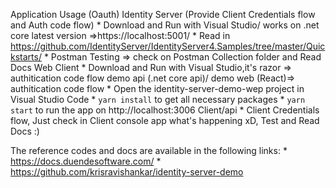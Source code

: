 Application Usage (Oauth) 
    Identity Server (Provide Client Credentials flow and Auth code flow)
        * Download and Run with Visual Studio/ works on .net core latest version =>https://localhost:5001/
        * Read in https://github.com/IdentityServer/IdentityServer4.Samples/tree/master/Quickstarts/
        * Postman Testing => check on Postman Collection folder and Read Docs
    Web Client
        * Download and Run with Visual Studio,it's razor => authitication code flow
    demo api (.net core api)/ demo web (React)=> authitication code flow
        * Open the identity-server-demo-wep project in Visual Studio Code
        * `yarn install` to get all necessary packages
        * `yarn start` to run the app on http://localhost:3006
    Client/api
        * Client Credentials flow, Just check in Client console app what's happening xD, Test and Read Docs :)
    
      

The reference codes and docs are available in the following links:
    * https://docs.duendesoftware.com/
    * https://github.com/krisravishankar/identity-server-demo
    
    
